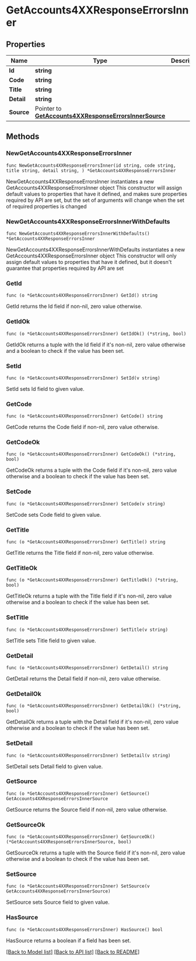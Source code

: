 # GetAccounts4XXResponseErrorsInner

## Properties

Name | Type | Description | Notes
------------ | ------------- | ------------- | -------------
**Id** | **string** |  | 
**Code** | **string** |  | 
**Title** | **string** |  | 
**Detail** | **string** |  | 
**Source** | Pointer to [**GetAccounts4XXResponseErrorsInnerSource**](GetAccounts4XXResponseErrorsInnerSource.md) |  | [optional] 

## Methods

### NewGetAccounts4XXResponseErrorsInner

`func NewGetAccounts4XXResponseErrorsInner(id string, code string, title string, detail string, ) *GetAccounts4XXResponseErrorsInner`

NewGetAccounts4XXResponseErrorsInner instantiates a new GetAccounts4XXResponseErrorsInner object
This constructor will assign default values to properties that have it defined,
and makes sure properties required by API are set, but the set of arguments
will change when the set of required properties is changed

### NewGetAccounts4XXResponseErrorsInnerWithDefaults

`func NewGetAccounts4XXResponseErrorsInnerWithDefaults() *GetAccounts4XXResponseErrorsInner`

NewGetAccounts4XXResponseErrorsInnerWithDefaults instantiates a new GetAccounts4XXResponseErrorsInner object
This constructor will only assign default values to properties that have it defined,
but it doesn't guarantee that properties required by API are set

### GetId

`func (o *GetAccounts4XXResponseErrorsInner) GetId() string`

GetId returns the Id field if non-nil, zero value otherwise.

### GetIdOk

`func (o *GetAccounts4XXResponseErrorsInner) GetIdOk() (*string, bool)`

GetIdOk returns a tuple with the Id field if it's non-nil, zero value otherwise
and a boolean to check if the value has been set.

### SetId

`func (o *GetAccounts4XXResponseErrorsInner) SetId(v string)`

SetId sets Id field to given value.


### GetCode

`func (o *GetAccounts4XXResponseErrorsInner) GetCode() string`

GetCode returns the Code field if non-nil, zero value otherwise.

### GetCodeOk

`func (o *GetAccounts4XXResponseErrorsInner) GetCodeOk() (*string, bool)`

GetCodeOk returns a tuple with the Code field if it's non-nil, zero value otherwise
and a boolean to check if the value has been set.

### SetCode

`func (o *GetAccounts4XXResponseErrorsInner) SetCode(v string)`

SetCode sets Code field to given value.


### GetTitle

`func (o *GetAccounts4XXResponseErrorsInner) GetTitle() string`

GetTitle returns the Title field if non-nil, zero value otherwise.

### GetTitleOk

`func (o *GetAccounts4XXResponseErrorsInner) GetTitleOk() (*string, bool)`

GetTitleOk returns a tuple with the Title field if it's non-nil, zero value otherwise
and a boolean to check if the value has been set.

### SetTitle

`func (o *GetAccounts4XXResponseErrorsInner) SetTitle(v string)`

SetTitle sets Title field to given value.


### GetDetail

`func (o *GetAccounts4XXResponseErrorsInner) GetDetail() string`

GetDetail returns the Detail field if non-nil, zero value otherwise.

### GetDetailOk

`func (o *GetAccounts4XXResponseErrorsInner) GetDetailOk() (*string, bool)`

GetDetailOk returns a tuple with the Detail field if it's non-nil, zero value otherwise
and a boolean to check if the value has been set.

### SetDetail

`func (o *GetAccounts4XXResponseErrorsInner) SetDetail(v string)`

SetDetail sets Detail field to given value.


### GetSource

`func (o *GetAccounts4XXResponseErrorsInner) GetSource() GetAccounts4XXResponseErrorsInnerSource`

GetSource returns the Source field if non-nil, zero value otherwise.

### GetSourceOk

`func (o *GetAccounts4XXResponseErrorsInner) GetSourceOk() (*GetAccounts4XXResponseErrorsInnerSource, bool)`

GetSourceOk returns a tuple with the Source field if it's non-nil, zero value otherwise
and a boolean to check if the value has been set.

### SetSource

`func (o *GetAccounts4XXResponseErrorsInner) SetSource(v GetAccounts4XXResponseErrorsInnerSource)`

SetSource sets Source field to given value.

### HasSource

`func (o *GetAccounts4XXResponseErrorsInner) HasSource() bool`

HasSource returns a boolean if a field has been set.


[[Back to Model list]](../README.md#documentation-for-models) [[Back to API list]](../README.md#documentation-for-api-endpoints) [[Back to README]](../README.md)


